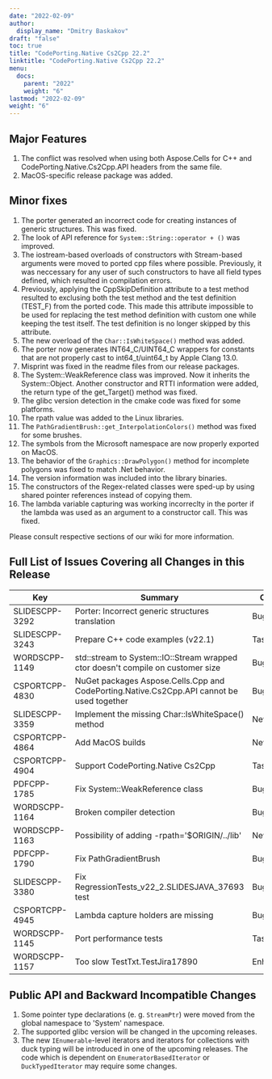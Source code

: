 ```yaml
---
date: "2022-02-09"
author:
  display_name: "Dmitry Baskakov"
draft: "false"
toc: true
title: "CodePorting.Native Cs2Cpp 22.2"
linktitle: "CodePorting.Native Cs2Cpp 22.2"
menu:
  docs:
    parent: "2022"
    weight: "6"
lastmod: "2022-02-09"
weight: "6"
---
```


## Major Features ##

1. The conflict was resolved when using both Aspose.Cells for C++ and CodePorting.Native.Cs2Cpp.API headers from the same file.
1. MacOS-specific release package was added.

## Minor fixes ##

1. The porter generated an incorrect code for creating instances of generic structures. This was fixed.
1. The look of API reference for `System::String::operator + ()` was improved.
1. The iostream-based overloads of constructors with Stream-based arguments were moved to ported cpp files where possible. Previously, it was neccessary for any user of such constructors to have all field types defined, which resulted in compilation errors.
1. Previously, applying the CppSkipDefinition attribute to a test method resulted to exclusing both the test method and the test definition (TEST_F) from the ported code. This made this attribute impossible to be used for replacing the test method definition with custom one while keeping the test itself. The test definition is no longer skipped by this attribute.
1. The new overload of the `Char::IsWhiteSpace()` method was added.
1. The porter now generates INT64_C/UINT64_C wrappers for constants that are not properly cast to int64_t/uint64_t by Apple Clang 13.0.
1. Misprint was fixed in the readme files from our release packages.
1. The System::WeakReference class was improved. Now it inherits the System::Object. Another constructor and RTTI information were added, the return type of the get_Target() method was fixed.
1. The glibc version detection in the cmake code was fixed for some platforms.
1. The rpath value was added to the Linux libraries.
1. The `PathGradientBrush::get_InterpolationColors()` method was fixed for some brushes.
1. The symbols from the Microsoft namespace are now properly exported on MacOS.
1. The behavior of the `Graphics::DrawPolygon()` method for incomplete polygons was fixed to match .Net behavior.
1. The version information was included into the library binaries.
1. The constructors of the Regex-related classes were sped-up by using shared pointer references instead of copying them.
1. The lambda variable capturing was working incorreclty in the porter if the lambda was used as an argument to a constructor call. This was fixed.

Please consult respective sections of our wiki for more information.

## Full List of Issues Covering all Changes in this Release ##

| Key | Summary | Category |
| --- | --- | --- |
| SLIDESCPP-3292 | Porter: Incorrect generic structures translation | Bug |
| SLIDESCPP-3243 | Prepare C++ code examples (v22.1) | Task |
| WORDSCPP-1149 | std::stream to System::IO::Stream wrapped ctor doesn't compile on customer size | Bug |
| CSPORTCPP-4830 | NuGet packages Aspose.Cells.Cpp and CodePorting.Native.Cs2Cpp.API cannot be used together | Bug |
| SLIDESCPP-3359 | Implement the missing Char::IsWhiteSpace() method | New feature |
| CSPORTCPP-4864 | Add MacOS builds | New feature |
| CSPORTCPP-4904 | Support CodePorting.Native Cs2Cpp | Task |
| PDFCPP-1785 | Fix System::WeakReference class | Bug |
| WORDSCPP-1164 | Broken compiler detection | Bug |
| WORDSCPP-1163 | Possibility of adding -rpath='$ORIGIN/../lib' | New feature |
| PDFCPP-1790 | Fix PathGradientBrush | Bug |
| SLIDESCPP-3380 | Fix RegressionTests_v22_2.SLIDESJAVA_37693 test | Bug |
| CSPORTCPP-4945 | Lambda capture holders are missing | Bug |
| WORDSCPP-1145 | Port performance tests | Task |
| WORDSCPP-1157 | Too slow TestTxt.TestJira17890 | Enhancement |

## Public API and Backward Incompatible Changes ##

1. Some pointer type declarations (e. g. `StreamPtr`) were moved from the global namespace to 'System' namespace.
1. The supported glibc version will be changed in the upcoming releases.
1. The new `IEnumerable`-level iterators and iterators for collections with duck typing will be introduced in one of the upcoming releases. The code which is dependent on `EnumeratorBasedIterator` or `DuckTypedIterator` may require some changes.

